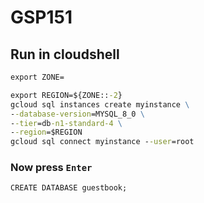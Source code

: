 # GSP151

## Run in cloudshell
```cmd
export ZONE=
```
```cmd
export REGION=${ZONE::-2}
gcloud sql instances create myinstance \
--database-version=MYSQL_8_0 \
--tier=db-n1-standard-4 \
--region=$REGION
gcloud sql connect myinstance --user=root
```
### Now press `Enter`
```cmd
CREATE DATABASE guestbook;
```